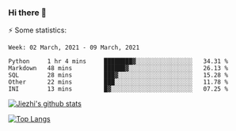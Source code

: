 ### Hi there 👋

⚡ Some statistics:

<!--START_SECTION:waka-->
```text
Week: 02 March, 2021 - 09 March, 2021

Python     1 hr 4 mins     ████████▓░░░░░░░░░░░░░░░░   34.31 % 
Markdown   48 mins         ██████▓░░░░░░░░░░░░░░░░░░   26.13 % 
SQL        28 mins         ███▓░░░░░░░░░░░░░░░░░░░░░   15.28 % 
Other      22 mins         ███░░░░░░░░░░░░░░░░░░░░░░   11.78 % 
INI        13 mins         █▓░░░░░░░░░░░░░░░░░░░░░░░   07.25 % 
```
<!--END_SECTION:waka-->

[![Jiezhi's github stats](https://github-readme-stats.vercel.app/api?username=Jiezhi&show_icons=true)](https://github.com/Jiezhi/github-readme-stats)

[![Top Langs](https://github-readme-stats.vercel.app/api/top-langs/?username=Jiezhi&hide=javascript,html)](https://github.com/Jiezhi/github-readme-stats)
<!--
**Jiezhi/Jiezhi** is a ✨ _special_ ✨ repository because its `README.md` (this file) appears on your GitHub profile.

Here are some ideas to get you started:

- 🔭 I’m currently working on ...
- 🌱 I’m currently learning ...
- 👯 I’m looking to collaborate on ...
- 🤔 I’m looking for help with ...
- 💬 Ask me about ...
- 📫 How to reach me: ...
- 😄 Pronouns: ...
- ⚡ Fun fact: ...
-->

